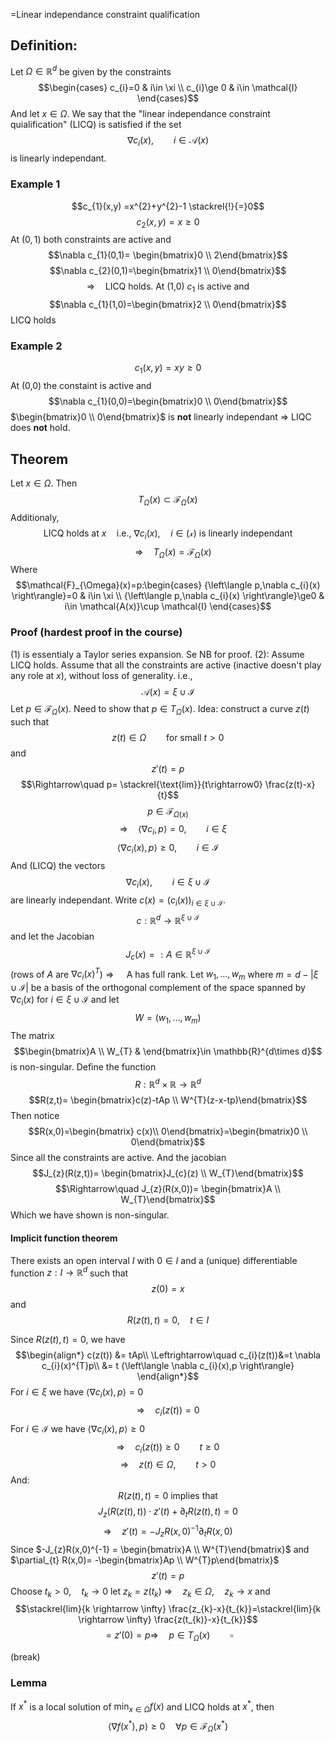 =Linear independance constraint qualification
## Definition:
Let $\Omega\in \mathbb{R}^d$ be given by the constraints
$$\begin{cases}
c_{i}=0  &  i\in \xi \\
c_{i}\ge 0 & i\in \mathcal{I}
\end{cases}$$
And let $x\in \Omega$. We say that the "linear independance constraint quialification" (LICQ) is satisfied if the set
$$\nabla c_{i}(x), \qquad i\in \mathcal{A}(x)$$
is linearly independant.
### Example 1
$$c_{1}(x,y) =x^{2}+y^{2}-1 \stackrel{!}{=}0$$
$$c_{2}(x,y)=x\ge0$$
At $(0,1)$ both constraints are active and
$$\nabla c_{1}(0,1)= \begin{bmatrix}0 \\ 2\end{bmatrix}$$
$$\nabla c_{2}(0,1)=\begin{bmatrix}1 \\ 0\end{bmatrix}$$
$$\Rightarrow\quad \text{LICQ holds. At (1,0) }c_{1} \text{ is active and}$$
$$\nabla c_{1}(1,0)=\begin{bmatrix}2 \\ 0\end{bmatrix}$$
LICQ holds
### Example 2
$$c_{1}(x,y)=xy\ge 0$$
At (0,0) the constaint is active and
$$\nabla c_{1}(0,0)=\begin{bmatrix}0 \\ 0\end{bmatrix}$$
$\begin{bmatrix}0 \\ 0\end{bmatrix}$ is **not** linearly independant $\Rightarrow$ LIQC does **not** hold.

## Theorem
Let $x\in \Omega$. 
Then
$$T_{\Omega}(x)\subset \mathcal{F}_\Omega(x)\tag{1}$$
Additionaly,
$$\text{LICQ holds at } x \quad \text{i.e., } \nabla c_{i}(x),\quad  i\in \mathcal{(x)} \text{ is linearly independant}$$$$\quad\Rightarrow\quad T_\Omega(x)=\mathcal{F}_\Omega(x)\tag{2}$$
Where
$$\mathcal{F}_{\Omega}(x)=p:\begin{cases}
{\left\langle p,\nabla c_{i}(x) \right\rangle}=0 & i\in \xi \\
{\left\langle p,\nabla c_{i}(x) \right\rangle}\ge0 & i\in \mathcal{A(x)}\cup \mathcal{I}
\end{cases}$$
### Proof (hardest proof in the course)
(1) is essentialy a Taylor series expansion. Se NB for proof.
(2):
Assume LICQ holds. Assume that all the constraints are active (inactive doesn't play any role at $x$), without loss of generality.
i.e.,
$$\mathcal{A}(x)= \xi \cup \mathcal{I}$$
Let $p\in \mathcal{F}_\Omega(x)$. Need to show that $p\in T_\Omega(x)$. 
Idea: construct a curve $z(t)$ such that
$$z(t)\in \Omega \qquad \text{for small }t>0$$
and 
$$z'(t)=p$$
$$\Rightarrow\quad p= \stackrel{\text{lim}}{t\rightarrow0} \frac{z(t)-x}{t}$$
$$p\in \mathcal{F}_{\Omega(x)}$$$$\quad\Rightarrow\quad {\left\langle \nabla c_{i},p \right\rangle}=0, \qquad i\in \xi$$
$${\left\langle \nabla c_{i}(x),p \right\rangle}\ge 0, \qquad i\in \mathcal{I}$$
And (LICQ) the vectors
$$\nabla c_{i}(x), \qquad i\in \xi\cup \mathcal{I}$$
are linearly independant.
Write $c(x)=(c_{i}(x))_{i\in \xi\cup \mathcal{I}}$.
$$c: \mathbb{R}^{d}\rightarrow \mathbb{R}^{\xi\cup \mathcal{I}}$$
and let the Jacobian
$$J_{c}(x)=:A\in\mathbb{R}^{\xi\cup \mathcal{I}}$$
(rows of $A$ are $\nabla c_{i}(x)^{T}$) $\Rightarrow\quad$ A has full rank.
Let $w_{1},\dots,w_m$ where $m=d- |\xi\cup \mathcal{I}|$
be a basis of the orthogonal complement of the space spanned by $\nabla c_{i}(x)$ for $i\in \xi\cup \mathcal{I}$ and let
$$W=(w_{1},\dots, w_{m})$$
The matrix 
$$\begin{bmatrix}A \\ W_{T} & \end{bmatrix}\in \mathbb{R}^{d\times d}$$
is non-singular.
Define the function 
$$R:\mathbb{R}^{d}\times \mathbb{R} \rightarrow \mathbb{R}^d$$
$$R(z,t)= \begin{bmatrix}c(z)-tAp \\ W^{T}(z-x-tp)\end{bmatrix}$$
Then notice
$$R(x,0)=\begin{bmatrix} c(x)\\ 0\end{bmatrix}=\begin{bmatrix}0 \\ 0\end{bmatrix}$$
Since all the constraints are active. And the jacobian
$$J_{z}(R(z,t))= \begin{bmatrix}J_{c}(z) \\ W_{T}\end{bmatrix}$$
$$\Rightarrow\quad J_{z}(R(x,0))= \begin{bmatrix}A \\ W_{T}\end{bmatrix}$$
Which we have shown is non-singular.
#### Implicit function theorem
There exists an open interval $I$ with $0\in I$ and a (unique) differentiable function $z:I\rightarrow \mathbb{R}^{d}$ such that
$$z(0) =x$$
and
$$R(z(t), t)=0, \quad t\in I$$

Since $R(z(t),t)=0$, we have
$$\begin{align*}
c(z(t)) &= tAp\\
\Leftrightarrow\quad c_{i}(z(t))&=t \nabla c_{i}(x)^{T}p\\
&= t {\left\langle \nabla c_{i}(x),p \right\rangle}
\end{align*}$$
For $i\in \xi$ we have ${\left\langle \nabla c_{i}(x), p \right\rangle}=0$
$$\Rightarrow\quad c_{i}(z(t))=0$$
For $i\in \mathcal{I}$ we have ${\left\langle \nabla c_{i}(x), p \right\rangle}\ge 0$
$$\Rightarrow\quad c_{i}(z(t))\ge 0 \qquad t\ge 0$$
$$\Rightarrow\quad z(t)\in \Omega, \qquad t>0$$
And:
$$R(z(t), t) = 0 \text{ implies that}$$
$$J_{z}(R(z(t), t)) \cdot z'(t) + \partial_{t}R(z(t), t)=0$$
$$\Rightarrow\quad z'(t)=-J_{z}R(x,0)^{-1}\partial_{t} R(x,0)$$
Since $-J_{z}R(x,0)^{-1} = \begin{bmatrix}A \\ W^{T}\end{bmatrix}$ and $\partial_{t} R(x,0)= -\begin{bmatrix}Ap \\ W^{T}p\end{bmatrix}$
$$z'(t)=p$$
Choose $t_{k}>0, \quad t_{k}\rightarrow 0$ 
let $z_{k}=z(t_{k})$
$\Rightarrow\quad z_{k}\in \Omega, \quad z_{k}\rightarrow x$
and 
$$\stackrel{lim}{k \rightarrow \infty} \frac{z_{k}-x}{t_{k}}=\stackrel{lim}{k \rightarrow \infty} \frac{z(t_{k)}-x}{t_{k}}$$
$$=z'(0)=p \Rightarrow\quad p\in T_{\Omega}(x)\qquad \square$$


(break)


### Lemma
If $x^{*}$ is a local solution of $\min_{x\in \Omega}f(x)$ and LICQ holds at $x^{*}$, then
$${\left\langle \nabla f(x^{*}),p \right\rangle}\ge 0 \quad \forall p\in \mathcal{F}_\Omega(x^{*})$$

